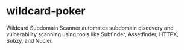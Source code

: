 # wildcard-poker
Wildcard Subdomain Scanner automates subdomain discovery and vulnerability scanning using tools like Subfinder, Assetfinder, HTTPX, Subzy, and Nuclei.
